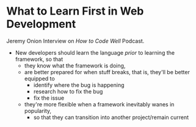 # What to Learn First in Web Development

Jeremy Onion Interview on _How to Code Well_ Podcast.

- New developers should learn the language _prior_ to learning the framework, so that
  - they know what the framework is doing,
  - are better prepared for when stuff breaks, that is, they'll be better equipped to
    - identify where the bug is happening
    - research how to fix the bug
    - fix the issue
  - they're more flexible when a framework inevitably wanes in popularity,
    - so that they can transition into another project/remain current
